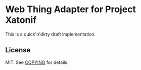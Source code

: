 # Web Thing Adapter for Project Xatonif

This is a quick'n'dirty draft implementation.

## License

MIT. See [COPYING](COPYING) for details.
